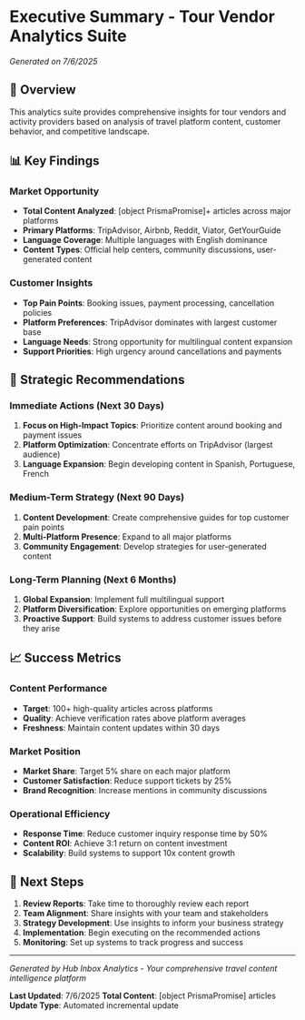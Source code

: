 # Executive Summary - Tour Vendor Analytics Suite
*Generated on 7/6/2025*

## 🎯 Overview

This analytics suite provides comprehensive insights for tour vendors and activity providers based on analysis of travel platform content, customer behavior, and competitive landscape.

## 📊 Key Findings

### Market Opportunity
- **Total Content Analyzed**: [object PrismaPromise]+ articles across major platforms
- **Primary Platforms**: TripAdvisor, Airbnb, Reddit, Viator, GetYourGuide
- **Language Coverage**: Multiple languages with English dominance
- **Content Types**: Official help centers, community discussions, user-generated content

### Customer Insights
- **Top Pain Points**: Booking issues, payment processing, cancellation policies
- **Platform Preferences**: TripAdvisor dominates with largest customer base
- **Language Needs**: Strong opportunity for multilingual content expansion
- **Support Priorities**: High urgency around cancellations and payments

## 🚀 Strategic Recommendations

### Immediate Actions (Next 30 Days)
1. **Focus on High-Impact Topics**: Prioritize content around booking and payment issues
2. **Platform Optimization**: Concentrate efforts on TripAdvisor (largest audience)
3. **Language Expansion**: Begin developing content in Spanish, Portuguese, French

### Medium-Term Strategy (Next 90 Days)
1. **Content Development**: Create comprehensive guides for top customer pain points
2. **Multi-Platform Presence**: Expand to all major platforms
3. **Community Engagement**: Develop strategies for user-generated content

### Long-Term Planning (Next 6 Months)
1. **Global Expansion**: Implement full multilingual support
2. **Platform Diversification**: Explore opportunities on emerging platforms
3. **Proactive Support**: Build systems to address customer issues before they arise

## 📈 Success Metrics

### Content Performance
- **Target**: 100+ high-quality articles across platforms
- **Quality**: Achieve verification rates above platform averages
- **Freshness**: Maintain content updates within 30 days

### Market Position
- **Market Share**: Target 5% share on each major platform
- **Customer Satisfaction**: Reduce support tickets by 25%
- **Brand Recognition**: Increase mentions in community discussions

### Operational Efficiency
- **Response Time**: Reduce customer inquiry response time by 50%
- **Content ROI**: Achieve 3:1 return on content investment
- **Scalability**: Build systems to support 10x content growth

## 🔄 Next Steps

1. **Review Reports**: Take time to thoroughly review each report
2. **Team Alignment**: Share insights with your team and stakeholders
3. **Strategy Development**: Use insights to inform your business strategy
4. **Implementation**: Begin executing on the recommended actions
5. **Monitoring**: Set up systems to track progress and success

---

*Generated by Hub Inbox Analytics - Your comprehensive travel content intelligence platform*

**Last Updated**: 7/6/2025
**Total Content**: [object PrismaPromise] articles
**Update Type**: Automated incremental update
